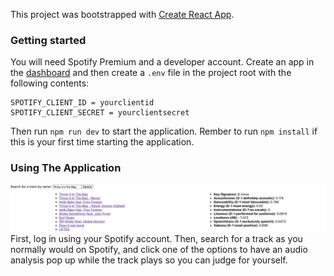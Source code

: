 This project was bootstrapped with [Create React App](https://github.com/facebook/create-react-app).

### Getting started
You will need Spotify Premium and a developer account. Create an app in the [dashboard](https://developer.spotify.com/dashboard/applications) and then create a `.env` file in the project root with the following contents:
```
SPOTIFY_CLIENT_ID = yourclientid
SPOTIFY_CLIENT_SECRET = yourclientsecret
```
Then run `npm run dev` to start the application. Rember to run `npm install` if this is your first time starting the application.


### Using The Application
![App Screenshot](/screenshot.png?raw=true "App Screenshot")
First, log in using your Spotify account. Then, search for a track as you normally would on Spotify, and click one of the options to have an audio analysis pop up while the track plays so you can judge for yourself.


